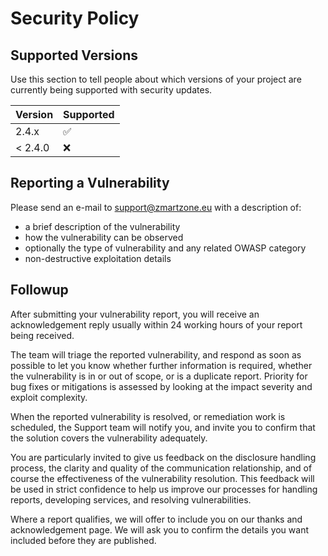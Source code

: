 # Security Policy

## Supported Versions

Use this section to tell people about which versions of your project are
currently being supported with security updates.

| Version | Supported          |
| ------- | ------------------ |
| 2.4.x   | :white_check_mark: |
| < 2.4.0   | :x:               |

## Reporting a Vulnerability

Please send an e-mail to support@zmartzone.eu with a description of:

- a brief description of the vulnerability
- how the vulnerability can be observed
- optionally the type of vulnerability and any related OWASP category
- non-destructive exploitation details

## Followup
After submitting your vulnerability report, you will receive an acknowledgement reply usually within 24 working hours of your report being received.

The team will triage the reported vulnerability, and respond as soon as possible to let you know whether further information is required, whether the vulnerability is in or out of scope, or is a duplicate report. Priority for bug fixes or mitigations is assessed by looking at the impact severity and exploit complexity. 

When the reported vulnerability is resolved, or remediation work is scheduled, the Support team will notify you, and invite you to confirm that the solution covers the vulnerability adequately.

You are particularly invited to give us feedback on the disclosure handling process, the clarity and quality of the communication relationship, and of course the effectiveness of the vulnerability resolution. This feedback will be used in strict confidence to help us improve our processes for handling reports, developing services, and resolving vulnerabilities.

Where a report qualifies, we will offer to include you on our thanks and acknowledgement page. We will ask you to confirm the details you want included before they are published.
